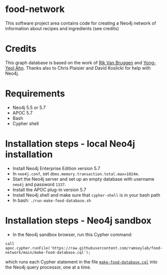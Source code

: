 # food-network
This software project area contains code for creating a Neo4j network of information about recipes and ingredients (see credits)

# Credits
This graph database is based on the work of 
[Rik Van Bruggen](https://blog.bruggen.com/2013/12/fascinating-food-networks-in-neo4j.html) 
and
[Yong-Yeol Ahn](http://www.yongyeol.com).
Thanks also to Chris Plaisier and David Koslicki for help with Neo4j.

# Requirements
- Neo4j 5.5 or 5.7
- APOC 5.7
- Bash
- Cypher shell

# Installation steps - local Neo4j installation

- Install Neo4j Enterprise Edition version 5.7
- In `neo4j.conf`, set `dbms.memory.transaction.total.max=1024m`.
- Start the Neo4j server and set up an empty database with username `neo4j` and password `1337`.
- Install the APOC plug-in version 5.7
- Install Neo4j shell and make sure that `cypher-shell` is in your bash path
- In bash: `./run-make-food-database.sh`


# Installation steps - Neo4j sandbox

- In the Neo4j sandbox browser, run this Cypher command:

```
call apoc.cypher.runFile('https://raw.githubusercontent.com/ramseylab/food-network/main/make-food-database.cql');
```

which runs each Cypher statement in the file [`make-food-database.cql`](https://github.com/ramseylab/food-network/blob/main/make-food-database.cql) into the Neo4j query processor, one at a time.

